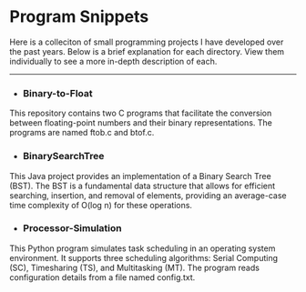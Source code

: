 # Program Snippets
Here is a colleciton of small programming projects I have developed over the past years. Below is a brief explanation for each directory. View them individually to see a more in-depth description of each.

***

- ### Binary-to-Float
This repository contains two C programs that facilitate the conversion between floating-point numbers and their binary representations. The programs are named ftob.c and btof.c.

- ### BinarySearchTree
This Java project provides an implementation of a Binary Search Tree (BST). The BST is a fundamental data structure that allows for efficient searching, insertion, and removal of elements, providing an average-case time complexity of O(log n) for these operations.

- ### Processor-Simulation
This Python program simulates task scheduling in an operating system environment. It supports three scheduling algorithms: Serial Computing (SC), Timesharing (TS), and Multitasking (MT). The program reads configuration details from a file named config.txt.
